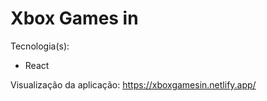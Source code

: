 # Xbox Games in

Tecnologia(s): 
* React

Visualização da aplicação: https://xboxgamesin.netlify.app/
